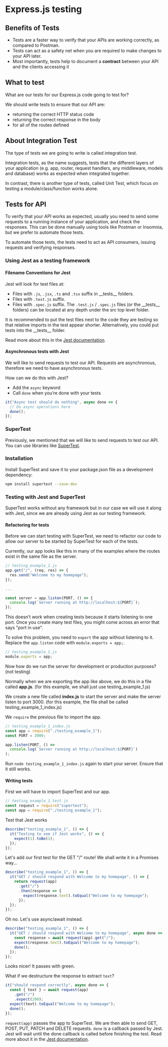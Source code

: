 # Express.js testing

## Benefits of Tests

- Tests are a faster way to verify that your APIs are working correctly, as compared to Postman.
- Tests can act as a safety net when you are required to make changes to your API later.
- Most importantly, tests help to document a **contract** between your API and the clients accessing it

## What to test

What are our tests for our Express.js code going to test for?

We should write tests to ensure that our API are:

- returning the correct HTTP status code
- returning the correct response in the body
- for all of the routes defined

## About Integration Test

The type of tests we are going to write is called integration test.

Integration tests, as the name suggests, tests that the different layers of your application (e.g. app, router, request handlers, any middleware, models and database) works as expected when integrated together.

In contrast, there is another type of tests, called Unit Test, which focus on testing a module/class/function works alone.

## Tests for API

To verify that your API works as expected, usually you need to send some requests to a running instance of your application, and check the responses. This can be done manually using tools like Postman or Insomnia, but we prefer to automate those tests.

To automate those tests, the tests need to act as API consumers, issuing requests and verifying responses.

### Using Jest as a testing framework

#### Filename Conventions for Jest

Jest will look for test files at:

- Files with `.js`, `.jsx`, `.ts` and `.tsx` suffix in \_\_tests\_\_ folders.
- Files with `.test.js` suffix.
- Files with `.spec.js` suffix.
  The `.test.js` / `.spec.js` files (or the \_\_tests\_\_ folders) can be located at any depth under the src top level folder.

It is recommended to put the test files next to the code they are testing so that relative imports in the test appear shorter. Alternatively, you could put tests into the \_\_tests\_\_ folder.

Read more about this in the [Jest documentation](https://jestjs.io/docs/en/configuration#testregex-string--arraystring).

#### Asynchronous tests with Jest

We will like to send requests to test our API. Requests are asynchronous, therefore we need to have asynchronous tests.

How can we do this with Jest?

- Add the `async` keyword
- Call `done` when you’re done with your tests

```js
it("Async test should do nothing", async done => {
  // Do async operations here
  done();
});
```

### SuperTest

Previously, we mentioned that we will like to send requests to test our API. You can use libraries like [SuperTest](https://github.com/visionmedia/supertest).

### Installation

Install SuperTest and save it to your package.json file as a development dependency:

```sh
npm install supertest --save-dev
```

### Testing with Jest and SuperTest

SuperTest works without any framework but in our case we will use it along with Jest, since we are already using Jest as our testing framework.

#### Refactoring for tests

Before we can start testing with SuperTest, we need to refactor our code to allow our server to be started by SuperTest for each of the tests.

Currently, our app looks like this in many of the examples where the routes exist in the same file as the server.

```js
// testing_example_1.js
app.get("/", (req, res) => {
  res.send("Welcome to my homepage");
});

...

const server = app.listen(PORT, () => {
  console.log(`Server running at http://localhost:${PORT}`);
});
```

This doesn’t work when creating tests because it starts listening to one port. Once you create many test files, you might come across an error that says "port in use".

To solve this problem, you need to `export` the app without listening to it. Replace the `app.listen` code with `module.exports = app;`.

```js
// testing_example_1.js
module.exports = app;
```

Now how do we run the server for development or production purposes? (not testing)

Normally when we are exporting the app like above, we do this in a file called **app.js**. (for this example, we shall just use testing_example_1.js)

We create a new file called **index.js** to start the server and make the server listen to port 3000.
(for this example, the file shall be called testing_example_1_index.js)

We `require` the previous file to import the app.

```js
// testing_example_1_index.js
const app = require("./testing_example_1");
const PORT = 3000;

app.listen(PORT, () =>
  console.log(`Server running at http://localhost:${PORT}`)
);
```

Run `node testing_example_1_index.js` again to start your server. Ensure that it still works.

#### Writing tests

First we will have to import SuperTest and our app.

```js
// testing_example_1.test.js
const request = require("supertest");
const app = require("./testing_example_1");
```

Test that Jest works

```js
describe("testing_example_1", () => {
  it("Testing to see if Jest works", () => {
    expect(1).toBe(1);
  });
});
```

Let's add our first test for the GET "/" route! We shall write it in a Promises way...

```js
describe("testing_example_1", () => {
  it("GET / should respond with Welcome to my homepage", () => {
    return request(app)
      .get("/")
      .then(response => {
        expect(response.text).toEqual("Welcome to my homepage");
      });
  });
});
```

Oh no. Let's use async/await instead.

```js
describe("testing_example_1", () => {
  it("GET / should respond with Welcome to my homepage", async done => {
    const response = await request(app).get("/");
    expect(response.text).toEqual("Welcome to my homepage");
    done();
  });
});
```

Looks nicer! It passes with green.

What if we destructure the response to extract `text`?

```js
it("should respond correctly", async done => {
  const { text } = await request(app)
    .get("/")
    .expect(200);
  expect(text).toEqual("Welcome to my homepage");
  done();
});
```

`request(app)` passes the app to SuperTest. We are then able to send GET, POST, PUT, PATCH and DELETE requests.
`done` is a callback passed by Jest. Jest will wait until the done callback is called before finishing the test. Read more about it in the [Jest documentation](https://jestjs.io/docs/en/asynchronous#callbacks).
```
